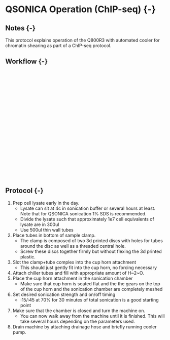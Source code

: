 # QSONICA Operation (ChIP-seq) {-}

## Notes {-}

This protocol explains operation of the Q800R3 with automated cooler
for chromatin shearing as part of a ChIP-seq protocol.


## Workflow {-}
<!--html_preserve--><div id="htmlwidget-fc9563429ba15ff93e4c" style="width:10in;height:3.5in;" class="grViz html-widget"></div>
<script type="application/json" data-for="htmlwidget-fc9563429ba15ff93e4c">{"x":{"diagram":"digraph Shearing {\n  node [shape = oval]\n  \"Cell Lysate\";  \n  node [shape = record]\n  \"Add water to chamber\"; \n  \"Place cup horn in chamber\"; \"Start Cooling\";\n  \"Connect in/out tubing to cooler\"; \"Set parameters\";\"Sonicate\";\n  \"Remove samples + Drain + Shut down cooler\";\n  \n  \"Cell Lysate\" -> \"Place tubes in cup horn attachment\"\n  \"Place tubes in cup horn attachment\" -> \"Place cup horn in chamber\"\n  \"Place cup horn in chamber\" -> \"Sonicate\"\n  \"Sonicate\" -> \"Remove samples + Drain + Shut down cooler\"\n\n  \"Connect in/out tubing to cooler\" -> \"Add water to chamber\"\n  \"Add water to chamber\" -> \"Start Cooling\"\n  \"Start Cooling\" -> \"Set parameters\"\n\n  \"Set parameters\" -> \"Sonicate\"\n\n  \n}","config":{"engine":"dot","options":null}},"evals":[],"jsHooks":[]}</script><!--/html_preserve-->

## Protocol {-}

1. Prep cell lysate early in the day. 
    * Lysate can sit at 4c in sonication buffer 
or several hours at least. Note that for QSONICA sonication 1% SDS is recommended.
    * Divide the lysate such that approximately 1e7 cell equivalents of lysate are in 300ul
    * Use 500ul thin wall tubes
1. Place tubes in bottom of sample clamp.
    * The clamp is composed of two 3d printed discs with holes for tubes around the disc as well 
as a threaded central hole.
    * Screw these discs together firmly but without flexing the 3d printed plastic.
1. Slot the clamp+tube complex into the cup horn attachment
    * This should just gently fit into the cup horn, no forcing necessary
1. Attach chiller tubes and fill with appropriate amount of H~2~O.
1. Place the cup horn attachment in the sonication chamber
    * Make sure that cup horn is seated flat and the the gears on the top of the cup horn and the sonication
    chamber are completely meshed
1. Set desired sonication strength and on/off timing
    * :15/:45 at 70% for 30 minutes of total sonication is a good starting point
1. Make sure that the chamber is closed and turn the machine on. 
    * You can now walk away from the machine until it is finished. This will take several hours depending on the parameters used.
1. Drain machine by attaching drainage hose and briefly running cooler pump.
